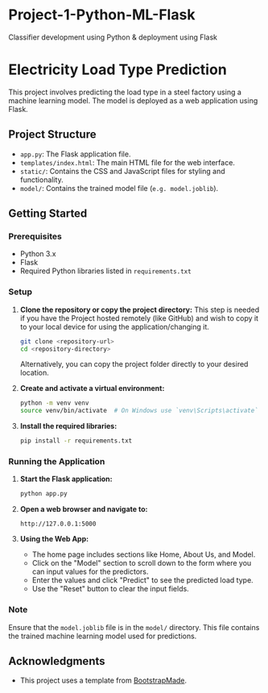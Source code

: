 # Project-1-Python-ML-Flask
Classifier development using Python &amp; deployment using Flask
# Electricity Load Type Prediction

This project involves predicting the load type in a steel factory using a machine learning model. The model is deployed as a web application using Flask.

## Project Structure

- `app.py`: The Flask application file.
- `templates/index.html`: The main HTML file for the web interface.
- `static/`: Contains the CSS and JavaScript files for styling and functionality.
- `model/`: Contains the trained model file (`e.g. model.joblib`).

## Getting Started

### Prerequisites

- Python 3.x
- Flask
- Required Python libraries listed in `requirements.txt`

### Setup

1. **Clone the repository or copy the project directory:**
This step is needed if you have the Project hosted remotely (like GitHub) and wish to copy it to your local device for using the application/changing it.
    ```bash
    git clone <repository-url>
    cd <repository-directory>
    ```

    Alternatively, you can copy the project folder directly to your desired location.

2. **Create and activate a virtual environment:**

    ```bash
    python -m venv venv
    source venv/bin/activate  # On Windows use `venv\Scripts\activate`
    ```

3. **Install the required libraries:**

    ```bash
    pip install -r requirements.txt
    ```

### Running the Application

1. **Start the Flask application:**

    ```bash
    python app.py
    ```

2. **Open a web browser and navigate to:**

    ```
    http://127.0.0.1:5000
    ```

3. **Using the Web App:**
    - The home page includes sections like Home, About Us, and Model.
    - Click on the "Model" section to scroll down to the form where you can input values for the predictors.
    - Enter the values and click "Predict" to see the predicted load type.
    - Use the "Reset" button to clear the input fields.

### Note

Ensure that the `model.joblib` file is in the `model/` directory. This file contains the trained machine learning model used for predictions.

## Acknowledgments

- This project uses a template from [BootstrapMade](https://bootstrapmade.com/onepage-multipurpose-bootstrap-template/).
